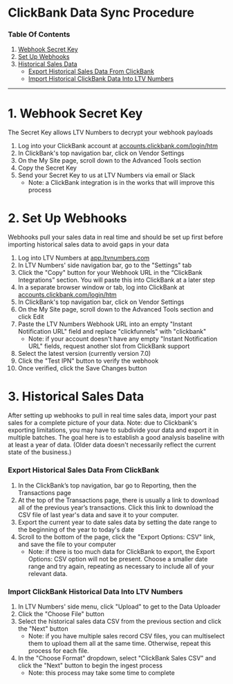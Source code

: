 # ClickBank Data Sync Procedure

### Table Of Contents

1. [Webhook Secret Key](https://docs.ltvnumbers.com/clickbank#webhook-secret-key)
3. [Set Up Webhooks](https://docs.ltvnumbers.com/clickbank#set-up-webhooks)
4. [Historical Sales Data](https://docs.ltvnumbers.com/clickbank#historical-sales-data)
    - [Export Historical Sales Data From ClickBank](https://docs.ltvnumbers.com/clickbank#export-historical-sales-data-from-clickbank)
    - [Import Historical ClickBank Data Into LTV Numbers](https://docs.ltvnumbers.com/clickbank#import-historical-clickbank-data-into-ltv-numbers)

---

# 1. Webhook Secret Key

The Secret Key allows LTV Numbers to decrypt your webhook payloads

1. Log into your ClickBank account at <a href="https://accounts.clickbank.com/login.htm" target="_blank">accounts.clickbank.com/login/htm</a> 
2. In ClickBank's top navigation bar, click on Vendor Settings
3. On the My Site page, scroll down to the Advanced Tools section
4. Copy the Secret Key
5. Send your Secret Key to us at LTV Numbers via email or Slack
    - Note: a ClickBank integration is in the works that will improve this process

# 2. Set Up Webhooks

Webhooks pull your sales data in real time and should be set up first before importing historical sales data to avoid gaps in your data

1. Log into LTV Numbers at <a href="https://app.ltvnumbers.com" target="_blank">app.ltvnumbers.com</a>
2. In LTV Numbers' side navigation bar, go to the "Settings" tab 
3. Click the "Copy" button for your Webhook URL in the “ClickBank Integrations” section. You will paste this into ClickBank at a later step
4. In a separate browser window or tab, log into ClickBank at <a href="https://accounts.clickbank.com/login.htm" target="_blank">accounts.clickbank.com/login/htm</a>
6. In ClickBank's top navigation bar, click on Vendor Settings
7. On the My Site page, scroll down to the Advanced Tools section and click Edit
8. Paste the LTV Numbers Webhook URL into an empty "Instant Notification URL" field and replace "clickfunnels" with "clickbank"
    - Note: if your account doesn't have any empty "Instant Notification URL" fields, request another slot from ClickBank support
10. Select the latest version (currently version 7.0)
11. Click the "Test IPN" button to verify the webhook
12. Once verified, click the Save Changes button

# 3. Historical Sales Data

After setting up webhooks to pull in real time sales data, import your past sales for a complete picture of your data. Note: due to Clickbank's exporting limitations, you may have to subdivide your data and export it in multiple batches. The goal here is to establish a good analysis baseline with at least a year of data. (Older data doesn't necessarily reflect the current state of the business.)

### Export Historical Sales Data From ClickBank

1. In the ClickBank’s top navigation, bar go to Reporting, then the Transactions page
2. At the top of the Transactions page, there is usually a link to download all of the previous year’s transactions. Click this link to download the CSV file of last year's data and save it to your computer. 
3. Export the current year to date sales data by setting the date range to the beginning of the year to today's date
4. Scroll to the bottom of the page, click the "Export Options: CSV" link, and save the file to your computer
    - Note: if there is too much data for ClickBank to export, the Export Options: CSV option will not be present. Choose a smaller date range and try again, repeating as necessary to include all of your relevant data.

### Import ClickBank Historical Data Into LTV Numbers

1. In LTV Numbers' side menu, click "Upload" to get to the Data Uploader
2. Click the "Choose File" button
3. Select the historical sales data CSV from the previous section and click the "Next" button
    - Note: if you have multiple sales record CSV files, you can multiselect them to upload them all at the same time. Otherwise, repeat this process for each file.
5. In the "Choose Format" dropdown, select "ClickBank Sales CSV" and click the "Next" button to begin the ingest process
    - Note: this process may take some time to complete
